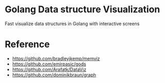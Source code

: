 # Golang Data structure Visualization
Fast visualize data structures in Golang with interactive screens


# Reference
- https://github.com/bradleyjkemp/memviz
- https://github.com/emirpasic/gods
- https://github.com/Arafatk/DataViz
- https://github.com/dominikbraun/graph